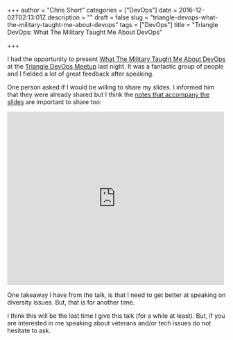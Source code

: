 +++
author = "Chris Short"
categories = ["DevOps"]
date = 2016-12-02T02:13:01Z
description = ""
draft = false
slug = "triangle-devops-what-the-military-taught-me-about-devops"
tags = ["DevOps"]
title = "Triangle DevOps: What The Military Taught Me About DevOps"

+++

I had the opportunity to present [What The Military Taught Me About DevOps](/what-the-military-taught-me-about-devops/) at the [Triangle DevOps Meetup](https://www.meetup.com/Triangle-DevOps/events/235751024/) last night. It was a fantastic group of people and I fielded a lot of great feedback after speaking.

One person asked if I would be willing to share my slides. I informed him that they were already shared but I think the [notes that accompany the slides](https://cdn.chrisshort.net/What%20the%20Military%20Taught%20Me%20About%20DevOps.pdf) are important to share too:

<embed src="https://cdn.chrisshort.net/What%20the%20Military%20Taught%20Me%20About%20DevOps.pdf" width="500" height="400" alt="pdf" />

One takeaway I have from the talk, is that I need to get better at speaking on diversity issues. But, that is for another time.

<script async src="//pagead2.googlesyndication.com/pagead/js/adsbygoogle.js"></script>  
<!-- chrisshort.net Responsive -->  
<ins class="adsbygoogle"  
     style="display:block"
     data-ad-client="ca-pub-8972983586873269"
     data-ad-slot="1297095894"
     data-ad-format="auto"></ins>
<script>  
(adsbygoogle = window.adsbygoogle || []).push({});
</script>

I think this will be the last time I give this talk (for a while at least). But, if you are interested in me speaking about veterans and/or tech issues do not hesitate to ask.